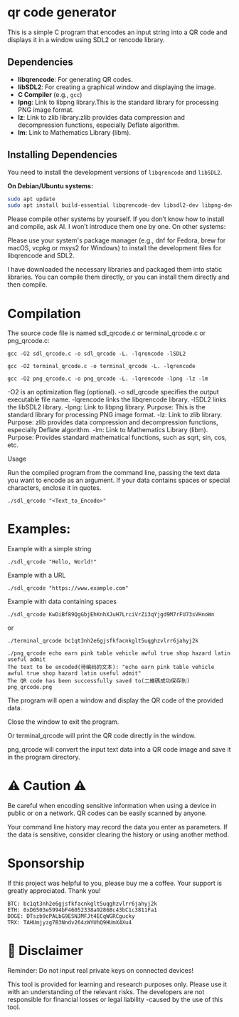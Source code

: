 # qr code generator

This is a simple C program that encodes an input string into a QR code and displays it in a window using SDL2 or rencode library.

## Dependencies

*   **libqrencode**: For generating QR codes.
*   **libSDL2**: For creating a graphical window and displaying the image.
*   **C Compiler** (e.g., `gcc`)
*   **lpng**: Link to libpng library.This is the standard library for processing PNG image format.
*   **lz**: Link to zlib library.zlib provides data compression and decompression functions, especially Deflate algorithm.
*   **lm**: Link to Mathematics Library (libm).

## Installing Dependencies

You need to install the development versions of `libqrencode` and `libSDL2`.

**On Debian/Ubuntu systems:**

```bash
sudo apt update
sudo apt install build-essential libqrencode-dev libsdl2-dev libpng-dev zlib1g-dev gcc
```
Please compile other systems by yourself. If you don’t know how to install and compile, ask AI. I won’t introduce them one by one.
On other systems:

Please use your system's package manager (e.g., dnf for Fedora, brew for macOS, vcpkg or msys2 for Windows) to install the development files for libqrencode and SDL2.

I have downloaded the necessary libraries and packaged them into static libraries. You can compile them directly, or you can install them directly and then compile.

# Compilation

The source code file is named sdl_qrcode.c or terminal_qrcode.c or png_qrcode.c:
```
gcc -O2 sdl_qrcode.c -o sdl_qrcode -L. -lqrencode -lSDL2

gcc -O2 terminal_qrcode.c -o terminal_qrcode -L. -lqrencode

gcc -O2 png_qrcode.c -o png_qrcode -L. -lqrencode -lpng -lz -lm

```

-O2 is an optimization flag (optional).
-o sdl_qrcode specifies the output executable file name.
-lqrencode links the libqrencode library.
-lSDL2 links the libSDL2 library.
-lpng: Link to libpng library.
Purpose: This is the standard library for processing PNG image format.
-lz: Link to zlib library.
Purpose: zlib provides data compression and decompression functions, especially Deflate algorithm.
-lm: Link to Mathematics Library (libm).
Purpose: Provides standard mathematical functions, such as sqrt, sin, cos, etc.

Usage

Run the compiled program from the command line, passing the text data you want to encode as an argument. 
If your data contains spaces or special characters, enclose it in quotes.
```
./sdl_qrcode "<Text_to_Encode>"
```


# Examples:

Example with a simple string
```
./sdl_qrcode "Hello, World!"
```
Example with a URL
```
./sdl_qrcode "https://www.example.com"
```
Example with data containing spaces
```
./sdl_qrcode KwDiBf89QgGbjEhKnhXJuH7LrciVrZi3qYjgd9M7rFU73sVHnoWn
```
or
```
./terminal_qrcode bc1qt3nh2e6gjsfkfacnkglt5uqghzvlrr6jahyj2k
```
```
./png_qrcode echo earn pink table vehicle awful true shop hazard latin useful admit
The text to be encoded(待编码的文本): "echo earn pink table vehicle awful true shop hazard latin useful admit"
The QR code has been successfully saved to(二維碼成功保存到) png_qrcode.png

```
The program will open a window and display the QR code of the provided data.

Close the window to exit the program.

Or
terminal_qrcode will print the QR code directly in the window.

png_qrcode will convert the input text data into a QR code image and save it in the program directory.

# ⚠️ Caution ⚠️

Be careful when encoding sensitive information when using a device in public or on a network. QR codes can be easily scanned by anyone.

Your command line history may record the data you enter as parameters. If the data is sensitive, consider clearing the history or using another method.

# Sponsorship
If this project was helpful to you, please buy me a coffee. Your support is greatly appreciated. Thank you!
```
BTC: bc1qt3nh2e6gjsfkfacnkglt5uqghzvlrr6jahyj2k
ETH: 0xD6503e5994bF46052338a9286Bc43bC1c3811Fa1
DOGE: DTszb9cPALbG9ESNJMFJt4ECqWGRCgucky
TRX: TAHUmjyzg7B3Nndv264zWYUhQ9HUmX4Xu4
```

# 📜 Disclaimer
Reminder: Do not input real private keys on connected devices!

This tool is provided for learning and research purposes only. Please use it with an understanding of the relevant risks. The developers are not responsible for financial losses or legal liability -caused by the use of this tool.
